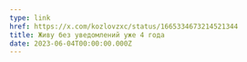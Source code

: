 ```yaml
---
type: link
href: https://x.com/kozlovzxc/status/1665334673214521344
title: Живу без уведомлений уже 4 года
date: 2023-06-04T00:00:00.000Z
---
```

